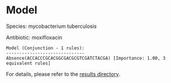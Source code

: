 
# Model

Species: mycobacterium tuberculosis

Antibiotic: moxifloxacin

```
Model (Conjunction - 1 rules):
------------------------------
Absence(ACCACCCGCACGGCGACGCGTCGATCTACGA) [Importance: 1.00, 3 equivalent rules]

```

For details, please refer to the [results directory](../../../../../results/scm_b/mycobacterium+tuberculosis/moxifloxacin/repeat_7/).

